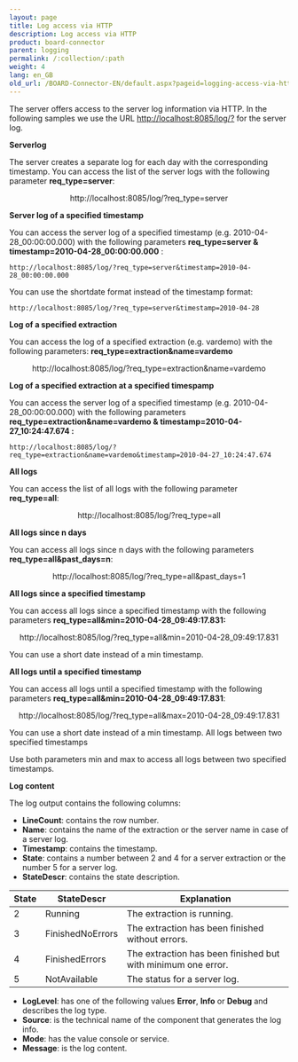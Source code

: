 ```yaml
---
layout: page
title: Log access via HTTP
description: Log access via HTTP
product: board-connector
parent: logging
permalink: /:collection/:path
weight: 4
lang: en_GB
old_url: /BOARD-Connector-EN/default.aspx?pageid=logging-access-via-http
---
```


The server offers access to the server log information via HTTP. In the following samples we use the URL [http://localhost:8085/log/?]() for the server log.

**Serverlog**

The server creates a separate log for each day with the corresponding timestamp. You can access the list of the server logs with the following parameter **req_type=server**:<br>

<center>http://localhost:8085/log/?req_type=server</center>

**Server log of a specified timestamp**

You can access the server log of a specified timestamp (e.g. 2010-04-28_00:00:00.000) with the following parameters **req_type=server &
timestamp=2010-04-28_00:00:00.000** :

```
http://localhost:8085/log/?req_type=server&timestamp=2010-04-28_00:00:00.000
```

You can use the shortdate format instead of the timestamp format:

```
http://localhost:8085/log/?req_type=server&timestamp=2010-04-28
```

**Log of a specified extraction**

You can access the log of a specified extraction (e.g. vardemo)  with the following  parameters: **req_type=extraction&name=vardemo** 

<center>http://localhost:8085/log/?req_type=extraction&name=vardemo</center>

**Log of a specified extraction at a specified timespamp**

You can access the server log of a specified timestamp (e.g. 2010-04-28_00:00:00.000) with the following parameters **req_type=extraction&name=vardemo & 
timestamp=2010-04-27_10:24:47.674 :**

```
http://localhost:8085/log/?req_type=extraction&name=vardemo&timestamp=2010-04-27_10:24:47.674
```

**All logs**

You can access the list of all logs with the following parameter **req_type=all**:

<center>http://localhost:8085/log/?req_type=all</center> 


**All logs since n days**

You can access all logs since n days with the following parameters **req_type=all&past_days=n**:

<center>http://localhost:8085/log/?req_type=all&past_days=1</center>


**All logs since a specified timestamp**

You can access all logs since a specified timestamp with the following parameters **req_type=all&min=2010-04-28_09:49:17.831:**

<center>http://localhost:8085/log/?req_type=all&min=2010-04-28_09:49:17.831</center> 

You can use a short date instead of a min timestamp.


**All logs until a specified timestamp**

You can access all logs until a specified timestamp with the following parameters  **req_type=all&min=2010-04-28_09:49:17.831**:

<center>http://localhost:8085/log/?req_type=all&max=2010-04-28_09:49:17.831</center>

You can use a short date instead of a min timestamp.
All logs between two specified timestamps

Use both parameters min and max to access all logs between two specified timestamps.

**Log content**

The log output contains the following columns:

- **LineCount**: contains the row number.<br>
- **Name**: contains the name of the extraction or the server name in case of a server log.<br>
- **Timestamp**: contains the timestamp. <br>
- **State**: contains a number between 2 and 4 for a server extraction or the number 5 for a server log.<br>
- **StateDescr**: contains the state description.

| State | StateDescr       | Explanation                                                  |
|-------|------------------|--------------------------------------------------------------|
| 2     | Running          | The extraction is running.                                   |
| 3     | FinishedNoErrors | The extraction has been finished without errors.             |
| 4     | FinishedErrors   | The extraction has been finished but with minimum one error. |
| 5     | NotAvailable     | The status for a server log.                                 |

- **LogLevel**: has one of the following values **Error**, **Info** or **Debug** and describes the log type.
- **Source**: is the technical name of the component that generates the log info.
- **Mode**: has the value console or service.
- **Message**: is the log content. 